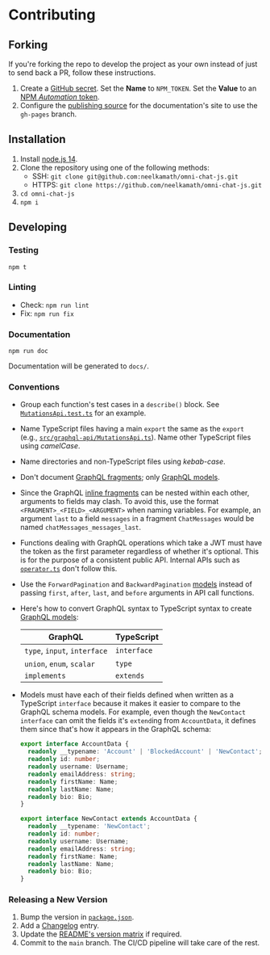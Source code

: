 # Contributing

## Forking

If you're forking the repo to develop the project as your own instead of just to send back a PR, follow these instructions.

1. Create a [GitHub secret](https://docs.github.com/en/actions/reference/encrypted-secrets#creating-encrypted-secrets-for-a-repository). Set the **Name** to `NPM_TOKEN`. Set the **Value** to an [NPM _Automation_ token](https://docs.npmjs.com/creating-and-viewing-access-tokens).
1. Configure the [publishing source](https://docs.github.com/en/github/working-with-github-pages/configuring-a-publishing-source-for-your-github-pages-site) for the documentation's site to use the `gh-pages` branch.

## Installation

1. Install [node.js 14](https://nodejs.org/en/download/).
1. Clone the repository using one of the following methods:
   - SSH: `git clone git@github.com:neelkamath/omni-chat-js.git`
   - HTTPS: `git clone https://github.com/neelkamath/omni-chat-js.git`
1. `cd omni-chat-js`
1. `npm i`

## Developing

### Testing

```
npm t
```

### Linting

- Check: `npm run lint`
- Fix: `npm run fix`

### Documentation

```
npm run doc
```

Documentation will be generated to `docs/`.

### Conventions

- Group each function's test cases in a `describe()` block. See [`MutationsApi.test.ts`](src/graphql-api/__tests__/MutationsApi.test.ts) for an example.
- Name TypeScript files having a main `export` the same as the `export` (e.g., [`src/graphql-api/MutationsApi.ts`](MutationsApi.ts)). Name other TypeScript files using _camelCase_.
- Name directories and non-TypeScript files using _kebab-case_.
- Don't document [GraphQL fragments](src/graphql-api/fragments.ts); only [GraphQL models](src/graphql-api/models.ts).
- Since the GraphQL [inline fragments](src/graphql-api/fragments.ts) can be nested within each other, arguments to fields may clash. To avoid this, use the format `<FRAGMENT>_<FIELD>_<ARGUMENT>` when naming variables. For example, an argument `last` to a field `messages` in a fragment `ChatMessages` would be named `chatMessages_messages_last`.
- Functions dealing with GraphQL operations which take a JWT must have the token as the first parameter regardless of whether it's optional. This is for the purpose of a consistent public API. Internal APIs such as [`operator.ts`](src/graphql-api/operator.ts) don't follow this.
- Use the `ForwardPagination` and `BackwardPagination` [models](src/graphql-api/pagination.ts) instead of passing `first`, `after`, `last`, and `before` arguments in API call functions.
- Here's how to convert GraphQL syntax to TypeScript syntax to create [GraphQL models](src/graphql-api/models.ts):

  | GraphQL                      | TypeScript  |
  | ---------------------------- | ----------- |
  | `type`, `input`, `interface` | `interface` |
  | `union`, `enum`, `scalar`    | `type`      |
  | `implements`                 | `extends`   |

- Models must have each of their fields defined when written as a TypeScript `interface` because it makes it easier to compare to the GraphQL schema models. For example, even though the `NewContact` `interface` can omit the fields it's `extend`ing from `AccountData`, it defines them since that's how it appears in the GraphQL schema:

  ```typescript
  export interface AccountData {
    readonly __typename: 'Account' | 'BlockedAccount' | 'NewContact';
    readonly id: number;
    readonly username: Username;
    readonly emailAddress: string;
    readonly firstName: Name;
    readonly lastName: Name;
    readonly bio: Bio;
  }

  export interface NewContact extends AccountData {
    readonly __typename: 'NewContact';
    readonly id: number;
    readonly username: Username;
    readonly emailAddress: string;
    readonly firstName: Name;
    readonly lastName: Name;
    readonly bio: Bio;
  }
  ```

### Releasing a New Version

1. Bump the version in [`package.json`](package.json).
1. Add a [Changelog](CHANGELOG.md) entry.
1. Update the [README's version matrix](README.md#installation) if required.
1. Commit to the `main` branch. The CI/CD pipeline will take care of the rest.
